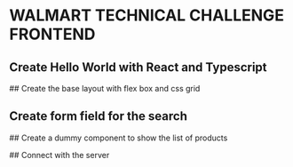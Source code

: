 # WALMART TECHNICAL CHALLENGE FRONTEND

## Create Hello World with React and Typescript

## Create the base layout with flex box and css grid

## Create form field for the search

## Create a dummy component to show the list of products

## Connect with the server
